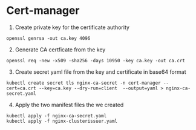 # Cert-manager

1. Create private key for the certificate authority

```
openssl genrsa -out ca.key 4096
```

2. Generate CA certficate from the key

```
openssl req -new -x509 -sha256 -days 10950 -key ca.key -out ca.crt
```

3. Create secret yaml file from the key and certificate in base64 format

```
kubectl create secret tls nginx-ca-secret -n cert-manager --cert=ca.crt --key=ca.key --dry-run=client  --output=yaml > nginx-ca-secret.yaml
```

4. Apply the two manifest files the we created

```
kubectl apply -f nginx-ca-secret.yaml
kubectl apply -f nginx-clusterissuer.yaml
```
